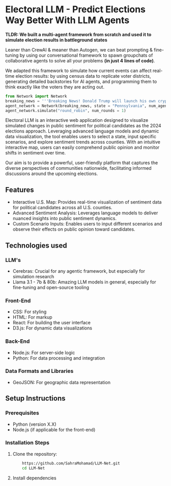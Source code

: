 # **Electoral LLM - Predict Elections Way Better With LLM Agents**

__TLDR: We built a multi-agent framework from scratch and used it to simulate election results in battleground states__ 

Leaner than CrewAI & meaner than Autogen, we can beat prompting & fine-tuning by using our conversational framework to spawn groupchats of collaborative agents to solve all your problems __(in just 4 lines of code)__.

We adapted this framework to simulate how current events can affect real-time election results: by using census data to replicate voter districts, generating detailed backstories for AI agents, and programming them to think exactly like the voters they are acting out. 
```python
from Network import Network
breaking_news = '''Breaking News! Donald Trump will launch his own cryptocurrency.'''
agent_network = Network(breaking_news, state = "Pennsylvania", num_agents = 15)
agent_network.simulate("round_robin", num_rounds = 1)
```

Electoral LLM  is an interactive web application designed to visualize simulated changes in public sentiment for political candidates as the 2024 elections approach. Leveraging advanced language models and dynamic data visualization, the tool enables users to select a state, input specific scenarios, and explore sentiment trends across counties.
With an intuitive interactive map, users can easily comprehend public opinion and monitor shifts in sentiment over time.

Our aim is to provide a powerful, user-friendly platform that captures the diverse perspectives of communities nationwide, facilitating informed discussions around the upcoming elections.


## **Features**
- Interactive U.S. Map: Provides real-time visualization of sentiment data for political candidates across all U.S. counties.
- Advanced Sentiment Analysis: Leverages language models to deliver nuanced insights into public sentiment dynamics.
- Custom Scenario Inputs: Enables users to input different scenarios and observe their effects on public opinion toward candidates.

## **Technologies used**

### LLM's
- Cerebras: Crucial for any agentic framework, but especially for simulation research
- Llama 3.1 - 7b & 80b: Amazing LLM models in general, especially for fine-tuning and open-source tooling

### Front-End
- CSS: For styling
- HTML: For markup
- React: For building the user interface
- D3.js: For dynamic data visualizations

### Back-End
- Node.js: For server-side logic
- Python: For data processing and integration

### Data Formats and Libraries
- GeoJSON: For geographic data representation

## **Setup Instructions**

### **Prerequisites**
- Python (version X.X)
- Node.js (if applicable for the front-end)

### **Installation Steps**
1. Clone the repository:
   ```bash git clone
       https://github.com/SahraMohamad/LLM-Net.git
       cd LLM-Net 
2. Install dependencies


